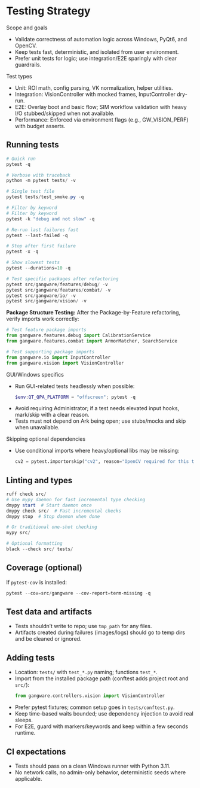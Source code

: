 # Testing Strategy

Scope and goals
- Validate correctness of automation logic across Windows, PyQt6, and OpenCV.
- Keep tests fast, deterministic, and isolated from user environment.
- Prefer unit tests for logic; use integration/E2E sparingly with clear guardrails.

Test types
- Unit: ROI math, config parsing, VK normalization, helper utilities.
- Integration: VisionController with mocked frames, InputController dry-run.
- E2E: Overlay boot and basic flow; SIM workflow validation with heavy I/O stubbed/skipped when not available.
- Performance: Enforced via environment flags (e.g., GW_VISION_PERF) with budget asserts.

## Running tests

```powershell
# Quick run
pytest -q

# Verbose with traceback
python -m pytest tests/ -v

# Single test file
pytest tests/test_smoke.py -q

# Filter by keyword
# Filter by keyword
pytest -k "debug and not slow" -q

# Re-run last failures fast
pytest --last-failed -q

# Stop after first failure
pytest -x -q

# Show slowest tests
pytest --durations=10 -q

# Test specific packages after refactoring
pytest src/gangware/features/debug/ -v
pytest src/gangware/features/combat/ -v
pytest src/gangware/io/ -v
pytest src/gangware/vision/ -v
```

**Package Structure Testing:**
After the Package-by-Feature refactoring, verify imports work correctly:
```python
# Test feature package imports
from gangware.features.debug import CalibrationService
from gangware.features.combat import ArmorMatcher, SearchService

# Test supporting package imports
from gangware.io import InputController
from gangware.vision import VisionController
```

GUI/Windows specifics
- Run GUI-related tests headlessly when possible:
	```powershell
	$env:QT_QPA_PLATFORM = "offscreen"; pytest -q
	```
- Avoid requiring Administrator; if a test needs elevated input hooks, mark/skip with a clear reason.
- Tests must not depend on Ark being open; use stubs/mocks and skip when unavailable.

Skipping optional dependencies
- Use conditional imports where heavy/optional libs may be missing:
	```python
	cv2 = pytest.importorskip("cv2", reason="OpenCV required for this test")
	```

## Linting and types

```powershell
ruff check src/
# Use mypy daemon for fast incremental type checking
dmypy start  # Start daemon once
dmypy check src/  # Fast incremental checks
dmypy stop  # Stop daemon when done

# Or traditional one-shot checking
mypy src/

# Optional formatting
black --check src/ tests/
```

## Coverage (optional)
If `pytest-cov` is installed:
```powershell
pytest --cov=src/gangware --cov-report=term-missing -q
```

## Test data and artifacts
- Tests shouldn’t write to repo; use `tmp_path` for any files.
- Artifacts created during failures (images/logs) should go to temp dirs and be cleaned or ignored.

## Adding tests
- Location: `tests/` with `test_*.py` naming; functions `test_*`.
- Import from the installed package path (conftest adds project root and `src/`):
	```python
	from gangware.controllers.vision import VisionController
	```
- Prefer pytest fixtures; common setup goes in `tests/conftest.py`.
- Keep time-based waits bounded; use dependency injection to avoid real sleeps.
- For E2E, guard with markers/keywords and keep within a few seconds runtime.

## CI expectations
- Tests should pass on a clean Windows runner with Python 3.11.
- No network calls, no admin-only behavior, deterministic seeds where applicable.

